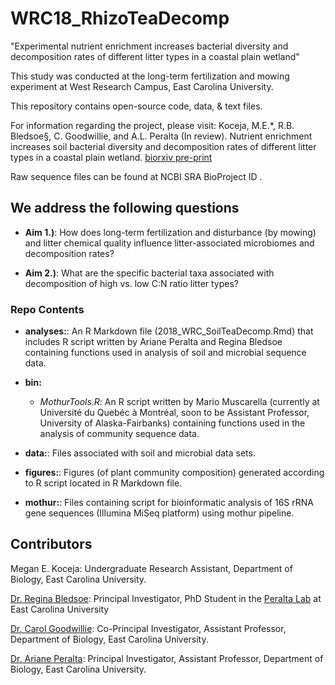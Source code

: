 # WRC18_RhizoTeaDecomp
"Experimental nutrient enrichment increases bacterial diversity and decomposition rates of different litter types in a coastal plain wetland" 

This study was conducted at the long-term fertilization and mowing experiment at West Research Campus, East Carolina University.

This repository contains open-source code, data, & text files.

For information regarding the project, please visit: Koceja, M.E.*, R.B. Bledsoe§, C. Goodwillie, and A.L. Peralta (In review). Nutrient enrichment increases soil bacterial diversity and decomposition rates of different litter types in a coastal plain wetland. [biorxiv pre-print](https://doi.org/10.1101/732883)

Raw sequence files can be found at NCBI SRA BioProject ID .


## We address the following questions

* **Aim 1.)**: How does long-term fertilization and disturbance (by mowing) and litter chemical quality influence litter-associated microbiomes and decomposition rates?

* **Aim 2.)**: What are the specific bacterial taxa associated with decomposition of high vs. low C:N ratio litter types? 

### Repo Contents

* **analyses:**: An R Markdown file (2018_WRC_SoilTeaDecomp.Rmd) that includes R script written by Ariane Peralta and Regina Bledsoe containing functions used in analysis of soil and microbial sequence data.

* **bin:** 
	* *MothurTools.R*: An R script written by Mario Muscarella (currently at Université du Quebéc à Montréal, soon to be Assistant Professor, University of Alaska-Fairbanks) containing functions used in the analysis of community sequence data.

* **data:**: Files associated with soil and microbial data sets. 

* **figures:**: Figures (of plant community composition) generated according to R script located in R Markdown file.

* **mothur:**: Files containing script for bioinformatic analysis of 16S rRNA gene sequences (Illumina MiSeq platform) using mothur pipeline.

## Contributors
Megan E. Koceja: Undergraduate Research Assistant, Department of Biology, East Carolina University.

[Dr. Regina Bledsoe](https://ginabbledsoe.wixsite.com/microbes): Principal Investigator, PhD Student in the [Peralta Lab](http://www.peraltalab.com) at East Carolina University

[Dr. Carol Goodwillie](https://www.goodwillielab.com/): Co-Principal Investigator, Assistant Professor, Department of Biology, East Carolina University.

[Dr. Ariane Peralta](https://www.peraltalab.com): Principal Investigator, Assistant Professor, Department of Biology, East Carolina University. 
